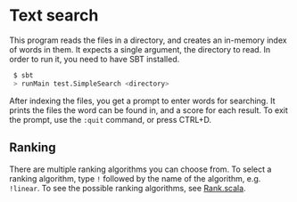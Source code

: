 # Text search

This program reads the files in a directory, and creates an in-memory index of
words in them. It expects a single argument, the directory to read. In order to
run it, you need to have SBT installed.

```bash
 $ sbt
 > runMain test.SimpleSearch <directory>
```

After indexing the files, you get a prompt to enter words for searching. It
prints the files the word can be found in, and a score for each result. To exit
the prompt, use the `:quit` command, or press CTRL+D.


## Ranking

There are multiple ranking algorithms you can choose from. To select a ranking
algorithm, type `!` followed by the name of the algorithm, e.g. `!linear`. To
see the possible ranking algorithms, see
[Rank.scala](src/main/scala/test/Rank.scala).
